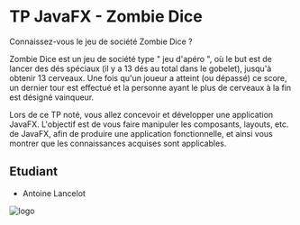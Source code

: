 # TP JavaFX - Zombie Dice

Connaissez-vous le jeu de société Zombie Dice ?

Zombie Dice est un jeu de société type " jeu d'apéro ", où le but est de lancer des dés
spéciaux (il y a 13 dés au total dans le gobelet), jusqu'à obtenir 13 cerveaux. Une fois
qu'un joueur a atteint (ou dépassé) ce score, un dernier tour est effectué et la personne
ayant le plus de cerveaux à la fin est désigné vainqueur.

Lors de ce TP noté, vous allez concevoir et développer une application JavaFX. L'objectif
est de vous faire manipuler les composants, layouts, etc. de JavaFX, afin de produire une
application fonctionnelle, et ainsi vous montrer que les connaissances acquises sont
applicables.


## Etudiant

* Antoine Lancelot

![logo](https://upload.wikimedia.org/wikipedia/commons/f/f8/LOGO-ORIGINAL_WEB.jpg "Logo IUT Laval")
